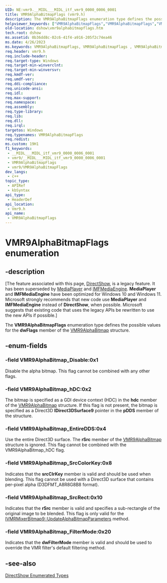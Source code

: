 ```yaml
---
UID: NE:vmr9.__MIDL___MIDL_itf_vmr9_0000_0006_0001
title: VMR9AlphaBitmapFlags (vmr9.h)
description: The VMR9AlphaBitmapFlags enumeration type defines the possible values for the dwFlags member of the VMR9AlphaBitmap structure.
helpviewer_keywords: ["VMR9AlphaBitmapFlags","VMR9AlphaBitmapFlags","VMR9AlphaBitmapFlags enumeration [DirectShow]","VMR9AlphaBitmapFlagsEnumeration","VMR9AlphaBitmap_Disable","VMR9AlphaBitmap_EntireDDS","VMR9AlphaBitmap_FilterMode","VMR9AlphaBitmap_SrcColorKey","VMR9AlphaBitmap_SrcRect","VMR9AlphaBitmap_hDC","dshow.vmr9alphabitmapflags","vmr9/VMR9AlphaBitmapFlags","vmr9/VMR9AlphaBitmap_Disable","vmr9/VMR9AlphaBitmap_EntireDDS","vmr9/VMR9AlphaBitmap_FilterMode","vmr9/VMR9AlphaBitmap_SrcColorKey","vmr9/VMR9AlphaBitmap_SrcRect","vmr9/VMR9AlphaBitmap_hDC"]
old-location: dshow\vmr9alphabitmapflags.htm
tech.root: dshow
ms.assetid: 0b36dd8c-02c6-41f4-a916-205f2c74ea46
ms.date: 4/26/2023
ms.keywords: VMR9AlphaBitmapFlags, VMR9AlphaBitmapFlags , VMR9AlphaBitmapFlags enumeration [DirectShow], VMR9AlphaBitmapFlagsEnumeration, VMR9AlphaBitmap_Disable, VMR9AlphaBitmap_EntireDDS, VMR9AlphaBitmap_FilterMode, VMR9AlphaBitmap_SrcColorKey, VMR9AlphaBitmap_SrcRect, VMR9AlphaBitmap_hDC, dshow.vmr9alphabitmapflags, vmr9/VMR9AlphaBitmapFlags, vmr9/VMR9AlphaBitmap_Disable, vmr9/VMR9AlphaBitmap_EntireDDS, vmr9/VMR9AlphaBitmap_FilterMode, vmr9/VMR9AlphaBitmap_SrcColorKey, vmr9/VMR9AlphaBitmap_SrcRect, vmr9/VMR9AlphaBitmap_hDC
req.header: vmr9.h
req.include-header: 
req.target-type: Windows
req.target-min-winverclnt: 
req.target-min-winversvr: 
req.kmdf-ver: 
req.umdf-ver: 
req.ddi-compliance: 
req.unicode-ansi: 
req.idl: 
req.max-support: 
req.namespace: 
req.assembly: 
req.type-library: 
req.lib: 
req.dll: 
req.irql: 
targetos: Windows
req.typenames: VMR9AlphaBitmapFlags
req.redist: 
ms.custom: 19H1
f1_keywords:
 - __MIDL___MIDL_itf_vmr9_0000_0006_0001
 - vmr9/__MIDL___MIDL_itf_vmr9_0000_0006_0001
 - VMR9AlphaBitmapFlags
 - vmr9/VMR9AlphaBitmapFlags
dev_langs:
 - c++
topic_type:
 - APIRef
 - kbSyntax
api_type:
 - HeaderDef
api_location:
 - Vmr9.h
api_name:
 - VMR9AlphaBitmapFlags
---
```


# VMR9AlphaBitmapFlags enumeration


## -description

\[The feature associated with this page, [DirectShow](/windows/win32/directshow/directshow), is a legacy feature. It has been superseded by [MediaPlayer](/uwp/api/Windows.Media.Playback.MediaPlayer) and [IMFMediaEngine](/windows/win32/api/mfmediaengine/nn-mfmediaengine-imfmediaengine). **MediaPlayer** and **IMFMediaEngine** have been optimized for Windows 10 and Windows 11. Microsoft strongly recommends that new code use **MediaPlayer** and **IMFMediaEngine** instead of **DirectShow**, when possible. Microsoft suggests that existing code that uses the legacy APIs be rewritten to use the new APIs if possible.\]

The <b>VMR9AlphaBitmapFlags</b> enumeration type defines the possible values for the <b>dwFlags</b> member of the <a href="/previous-versions/windows/desktop/api/vmr9/ns-vmr9-vmr9alphabitmap">VMR9AlphaBitmap</a> structure.

## -enum-fields

### -field VMR9AlphaBitmap_Disable:0x1

Disable the alpha bitmap. This flag cannot be combined with any other flags.

### -field VMR9AlphaBitmap_hDC:0x2

The bitmap is specified as a GDI device context (HDC) in the <b>hdc</b> member of the <a href="/previous-versions/windows/desktop/api/vmr9/ns-vmr9-vmr9alphabitmap">VMR9AlphaBitmap</a> structure. If this flag is not present, the bitmap is specified as a Direct3D <b>IDirect3DSurface9</b> pointer in the <b>pDDS</b> member of the structure.

### -field VMR9AlphaBitmap_EntireDDS:0x4

Use the entire Direct3D surface. The <b>rSrc</b> member of the <a href="/previous-versions/windows/desktop/api/vmr9/ns-vmr9-vmr9alphabitmap">VMR9AlphaBitmap</a> structure is ignored. This flag cannot be combined with the VMR9AlphaBitmap_hDC flag.

### -field VMR9AlphaBitmap_SrcColorKey:0x8

Indicates that the <b>srcClrKey</b> member is valid and should be used when blending. This flag cannot be used with a Direct3D surface that contains per-pixel alpha (D3DFMT_A8R8G8B8 format).

### -field VMR9AlphaBitmap_SrcRect:0x10

Indicates that the <b>rSrc</b> member is valid and specifies a sub-rectangle of the original image to be blended. This flag is only valid for the <a href="/windows/desktop/api/vmr9/nf-vmr9-ivmrmixerbitmap9-updatealphabitmapparameters">IVMRMixerBitmap9::UpdateAlphaBitmapParameters</a> method.

### -field VMR9AlphaBitmap_FilterMode:0x20

Indicates that the <b>dwFilterMode</b> member is valid and should be used to override the VMR filter's default filtering method.

## -see-also

<a href="/windows/desktop/DirectShow/directshow-enumerated-types">DirectShow Enumerated Types</a>

